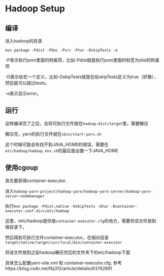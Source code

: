 # Hadoop Setup

## 编译

进入hadoop的目录

`mvn package -Pdist -Pdoc -Psrc -Ptar -DskipTests -e`

-P表示执行pom里面的附属项，比如-Pdist就是执行pom里面的标签为dist的附属项

-D表示给宏一个定义，比如-DskipTests就是在给skipTests定义为true（好像），然后就可以跳过tests。

-e表示显示error。



## 运行

这样编译完了之后，会将可执行文件放在`hadoop-dist/target`里，需要解压

解压完，yarn的执行文件就在`sbin/start-yarn.sh`

这个时候可能会有找不到JAVA_HOME的错误，需要在`etc/hadoop/hadoop_env.sh`的最后面设置一下JAVA_HOME



## 使用cgoup

首先要获得container-executor.

进入`hadoop-yarn-project/hadoop-yarn/hadoop-yarn-server/hadoop-yarn-server-nodemanager`

执行`mvn package -Pdist,native -DskipTests -Dtar -Dcontainer-executor.conf.dir=/etc/hadoop`

这里，/etc/hadoop是你放`container-executor.cfg`的地方，需要将该文件放到根目录下。

然后得到可执行文件container-executor。在相对目录`target/native/target/usr/local/bin/container-executor`

将该文件放到之前hadoop解压完后的文件夹下的etc/hadoop下面

具体怎么配置yarn-site.xml 和 container-executor.cfg. 参考https://blog.csdn.net/fbj312/article/details/63762891

